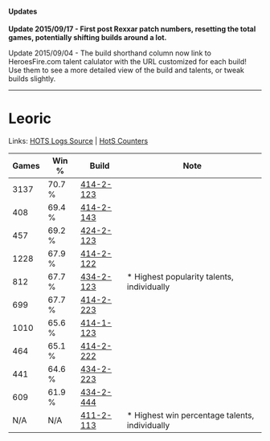 #### Updates
**Update 2015/09/17 - First post Rexxar patch numbers, resetting the total games, potentially shifting builds around a lot.**

Update 2015/09/04 - The build shorthand column now link to HeroesFire.com talent calulator with the URL customized for each build!  
Use them to see a more detailed view of the build and talents, or tweak builds slightly.

***

# Leoric

Links: [HOTS Logs Source](https://www.hotslogs.com/Sitewide/HeroDetails?Hero=Leoric) | [HotS Counters](http://hotscounters.com/#/hero/Leoric)

Games  | Win %  | Build     | Note
-----  | -----  | -----     | ----
3137   | 70.7 % | [414-2-123](http://www.heroesfire.com/hots/talent-calculator/leoric#rygh) | 
408    | 69.4 % | [414-2-143](http://www.heroesfire.com/hots/talent-calculator/leoric#ryg_) | 
457    | 69.2 % | [424-2-123](http://www.heroesfire.com/hots/talent-calculator/leoric#sL5B) | 
1228   | 67.9 % | [414-2-122](http://www.heroesfire.com/hots/talent-calculator/leoric#rygg) | 
812    | 67.7 % | [434-2-123](http://www.heroesfire.com/hots/talent-calculator/leoric#sjVh) | * Highest popularity talents, individually
699    | 67.7 % | [414-2-223](http://www.heroesfire.com/hots/talent-calculator/leoric#ryiF) | 
1010   | 65.6 % | [414-1-123](http://www.heroesfire.com/hots/talent-calculator/leoric#ryR3) | 
464    | 65.1 % | [414-2-222](http://www.heroesfire.com/hots/talent-calculator/leoric#ryiE) | 
441    | 64.6 % | [434-2-223](http://www.heroesfire.com/hots/talent-calculator/leoric#sjXF) | 
609    | 61.9 % | [434-2-444](http://www.heroesfire.com/hots/talent-calculator/leoric#sjai) | 
N/A    | N/A    | [411-2-113](http://www.heroesfire.com/hots/talent-calculator/leoric#rrLn) | * Highest win percentage talents, individually
